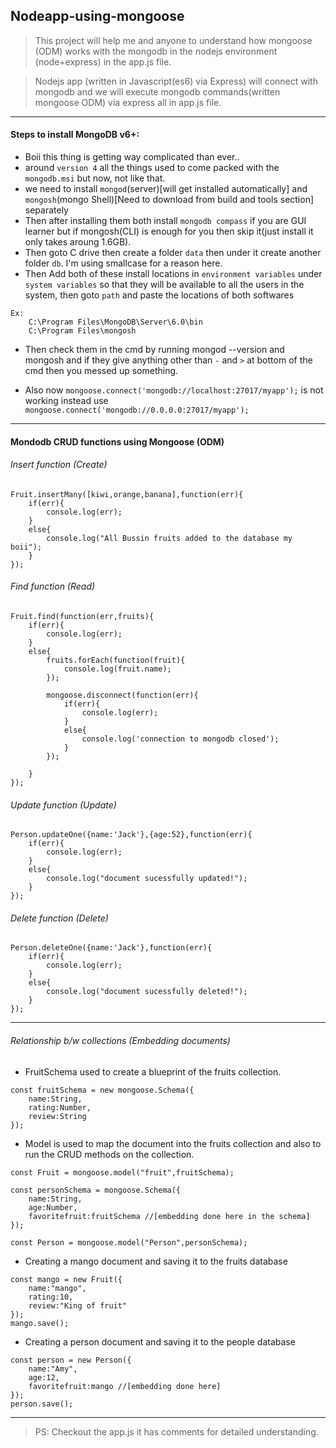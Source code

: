 ## Nodeapp-using-mongoose

>This project will help me and anyone to understand how mongoose (ODM) works with the mongodb in the nodejs environment (node+express) in the app.js file.


> Nodejs app (written in Javascript(es6) via Express) will connect with mongodb and we will execute mongodb commands(written mongoose ODM)  via express  all in app.js file.

---

#### Steps to install MongoDB v6+:
- Boii this thing is getting way complicated than ever..
- around ```version 4``` all the things used to come packed with the ```mongodb.msi``` but now, not like that.
- we need to install ```mongod```(server)[will get installed automatically] and ```mongosh```(mongo Shell)[Need to download from build and tools section] separately
- Then after installing them both install ```mongodb compass``` if you are GUI learner but if mongosh(CLI) is enough for you then skip it(just install it only takes aroung 1.6GB).
- Then goto C drive then create a folder ```data``` then under it create another folder ```db```. I'm using smallcase for a reason here.
- Then Add both of these install locations in ```environment variables``` under ```system variables``` so that they will be available to all the users in the system, then goto ```path``` and paste the locations of both softwares
```
Ex:
    C:\Program Files\MongoDB\Server\6.0\bin
    C:\Program Files\mongosh
```

- Then check them in the cmd by running mongod --version and mongosh and if they give anything other than ```-``` and ```>``` at bottom of the cmd then you messed up something.

- Also now ```mongoose.connect('mongodb://localhost:27017/myapp');``` is not working instead use ```mongoose.connect('mongodb://0.0.0.0:27017/myapp');```

---

#### Mondodb CRUD functions using Mongoose (ODM)


###### Insert function (Create)
```
Fruit.insertMany([kiwi,orange,banana],function(err){
    if(err){
        console.log(err);
    }
    else{
        console.log("All Bussin fruits added to the database my boii");
    }
}); 
```

###### Find function (Read)
```
Fruit.find(function(err,fruits){
    if(err){
        console.log(err);
    }
    else{
        fruits.forEach(function(fruit){
            console.log(fruit.name);
        });

        mongoose.disconnect(function(err){
            if(err){
                console.log(err);
            }
            else{
                console.log('connection to mongodb closed');
            }
        });

    }
}); 
```

###### Update function (Update)
```
Person.updateOne({name:'Jack'},{age:52},function(err){
    if(err){
        console.log(err);
    }
    else{
        console.log("document sucessfully updated!");
    }
}); 
```

###### Delete function (Delete)
```
Person.deleteOne({name:'Jack'},function(err){
    if(err){
        console.log(err);
    }
    else{
        console.log("document sucessfully deleted!");
    }
});
```

---
###### Relationship b/w collections (Embedding documents)

- FruitSchema used to create a blueprint of the fruits collection.
```
const fruitSchema = new mongoose.Schema({
    name:String,
    rating:Number,
    review:String
});
```

- Model is used to map the document into the fruits collection and also to run the CRUD methods on the collection.

```
const Fruit = mongoose.model("fruit",fruitSchema);
```

```
const personSchema = mongoose.Schema({
    name:String,
    age:Number,
    favoritefruit:fruitSchema //[embedding done here in the schema]
});
```
```
const Person = mongoose.model("Person",personSchema); 
```
- Creating a mango document and saving it to the fruits database
```
const mango = new Fruit({
    name:"mango",
    rating:10,
    review:"King of fruit"
});
mango.save();
```
- Creating a person document and saving it to the people database
```
const person = new Person({
    name:"Amy",
    age:12,
    favoritefruit:mango //[embedding done here]
});
person.save();
```

---
>PS: Checkout the app.js it has comments for detailed understanding.
